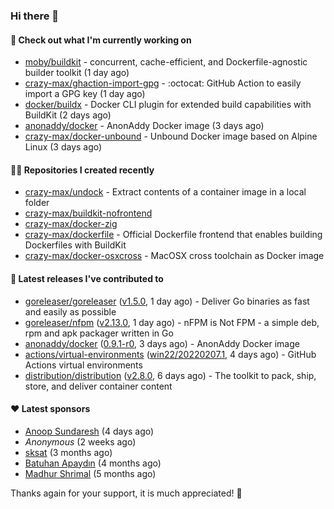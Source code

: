 ### Hi there 👋

#### 👷 Check out what I'm currently working on

- [moby/buildkit](https://github.com/moby/buildkit) - concurrent, cache-efficient, and Dockerfile-agnostic builder toolkit (1 day ago)
- [crazy-max/ghaction-import-gpg](https://github.com/crazy-max/ghaction-import-gpg) - :octocat: GitHub Action to easily import a GPG key (1 day ago)
- [docker/buildx](https://github.com/docker/buildx) - Docker CLI plugin for extended build capabilities with BuildKit (2 days ago)
- [anonaddy/docker](https://github.com/anonaddy/docker) - AnonAddy Docker image (3 days ago)
- [crazy-max/docker-unbound](https://github.com/crazy-max/docker-unbound) - Unbound Docker image based on Alpine Linux (3 days ago)

#### 👨‍💻 Repositories I created recently

- [crazy-max/undock](https://github.com/crazy-max/undock) - Extract contents of a container image in a local folder
- [crazy-max/buildkit-nofrontend](https://github.com/crazy-max/buildkit-nofrontend)
- [crazy-max/docker-zig](https://github.com/crazy-max/docker-zig)
- [crazy-max/dockerfile](https://github.com/crazy-max/dockerfile) - Official Dockerfile frontend that enables building Dockerfiles with BuildKit
- [crazy-max/docker-osxcross](https://github.com/crazy-max/docker-osxcross) - MacOSX cross toolchain as Docker image

#### 🚀 Latest releases I've contributed to

- [goreleaser/goreleaser](https://github.com/goreleaser/goreleaser) ([v1.5.0](https://github.com/goreleaser/goreleaser/releases/tag/v1.5.0), 1 day ago) - Deliver Go binaries as fast and easily as possible
- [goreleaser/nfpm](https://github.com/goreleaser/nfpm) ([v2.13.0](https://github.com/goreleaser/nfpm/releases/tag/v2.13.0), 1 day ago) - nFPM is Not FPM - a simple deb, rpm and apk packager written in Go
- [anonaddy/docker](https://github.com/anonaddy/docker) ([0.9.1-r0](https://github.com/anonaddy/docker/releases/tag/0.9.1-r0), 3 days ago) - AnonAddy Docker image
- [actions/virtual-environments](https://github.com/actions/virtual-environments) ([win22/20220207.1](https://github.com/actions/virtual-environments/releases/tag/win22%2F20220207.1), 4 days ago) - GitHub Actions virtual environments
- [distribution/distribution](https://github.com/distribution/distribution) ([v2.8.0](https://github.com/distribution/distribution/releases/tag/v2.8.0), 6 days ago) - The toolkit to pack, ship, store, and deliver container content

#### ❤️ Latest sponsors
- [Anoop Sundaresh](https://github.com/theryecatcher) (4 days ago)
- _Anonymous_ (2 weeks ago)
- [sksat](https://github.com/sksat) (3 months ago)
- [Batuhan Apaydın](https://github.com/developer-guy) (4 months ago)
- [Madhur Shrimal](https://github.com/shrimalmadhur) (5 months ago)

Thanks again for your support, it is much appreciated! 🙏
